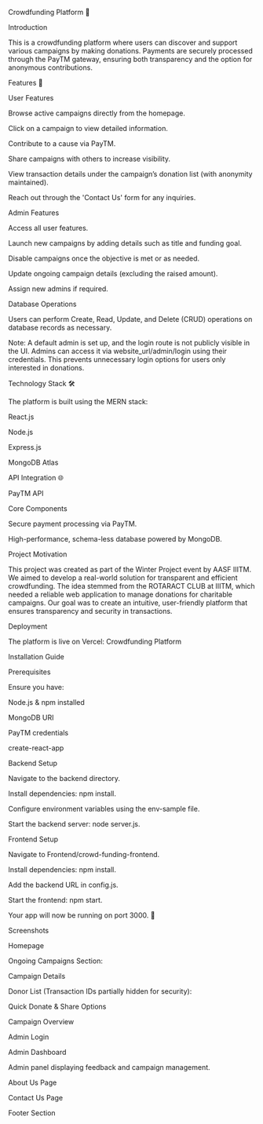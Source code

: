 Crowdfunding Platform 🚀

Introduction

This is a crowdfunding platform where users can discover and support various campaigns by making donations. Payments are securely processed through the PayTM gateway, ensuring both transparency and the option for anonymous contributions.

Features 🎯

User Features

Browse active campaigns directly from the homepage.

Click on a campaign to view detailed information.

Contribute to a cause via PayTM.

Share campaigns with others to increase visibility.

View transaction details under the campaign’s donation list (with anonymity maintained).

Reach out through the 'Contact Us' form for any inquiries.

Admin Features

Access all user features.

Launch new campaigns by adding details such as title and funding goal.

Disable campaigns once the objective is met or as needed.

Update ongoing campaign details (excluding the raised amount).

Assign new admins if required.

Database Operations

Users can perform Create, Read, Update, and Delete (CRUD) operations on database records as necessary.

Note: A default admin is set up, and the login route is not publicly visible in the UI. Admins can access it via website_url/admin/login using their credentials. This prevents unnecessary login options for users only interested in donations.

Technology Stack 🛠️

The platform is built using the MERN stack:

React.js

Node.js

Express.js

MongoDB Atlas

API Integration 🌐

PayTM API

Core Components

Secure payment processing via PayTM.

High-performance, schema-less database powered by MongoDB.

Project Motivation

This project was created as part of the Winter Project event by AASF IIITM. We aimed to develop a real-world solution for transparent and efficient crowdfunding. The idea stemmed from the ROTARACT CLUB at IIITM, which needed a reliable web application to manage donations for charitable campaigns. Our goal was to create an intuitive, user-friendly platform that ensures transparency and security in transactions.

Deployment

The platform is live on Vercel: Crowdfunding Platform

Installation Guide

Prerequisites

Ensure you have:

Node.js & npm installed

MongoDB URI

PayTM credentials

create-react-app

Backend Setup

Navigate to the backend directory.

Install dependencies: npm install.

Configure environment variables using the env-sample file.

Start the backend server: node server.js.

Frontend Setup

Navigate to Frontend/crowd-funding-frontend.

Install dependencies: npm install.

Add the backend URL in config.js.

Start the frontend: npm start.

Your app will now be running on port 3000. 🎉

Screenshots

Homepage



Ongoing Campaigns Section:


Campaign Details



Donor List (Transaction IDs partially hidden for security):


Quick Donate & Share Options



Campaign Overview



Admin Login



Admin Dashboard

Admin panel displaying feedback and campaign management.


About Us Page



Contact Us Page



Footer Section

